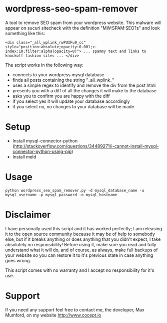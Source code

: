 # wordpress-seo-spam-remover

A tool to remove SEO spam from your wordpress website. This malware will appear on sucuri sitecheck with the definition "MW:SPAM:SEO?s" and look something like this:

    <div class="_all_wplink_rwPUIFu9_cc" style="position:absolute;opacity:0.001;z-index:10;filter:alpha(opacity=0)"> ... spammy text and links to knockoff fashion sites ... </div>

The script works in the following way:

- connects to your wordpress mysql database
- finds all posts containing the string "\_all\_wplink\_"
- uses a simple regex to identify and remove the div from the post html
- presents you with a diff of all the changes it will make to the database
- asks you to confirm you are happy with the diff
- if you select yes it will update your database accordingly
- if you select no, no changes to your database will be made

# Setup

- Install mysql-connector-python (http://stackoverflow.com/questions/34489271/i-cannot-install-mysql-connector-python-using-pip)
- Install meld

# Usage

    python wordpress_seo_spam_remover.py -d mysql_database_name -u mysql_username -p mysql_password -o mysql_hostname

# Disclaimer

I have personally used this script and it has worked perfectly; I am releasing it to the open source community because it may be of help to somebody else, but if it breaks anything or does anything that you didn't expect, I take absolutely no responsibility! Before using it, make sure you read and fully understand what it will do, and of course, as always, make full backups of your website so you can restore it to it's previous state in case anything goes wrong.

This script comes with no warranty and I accept no responsibility for it's use.

# Support

If you need any support feel free to contact me, the developer, Max Mumford, on my website http://www.cocept.io
